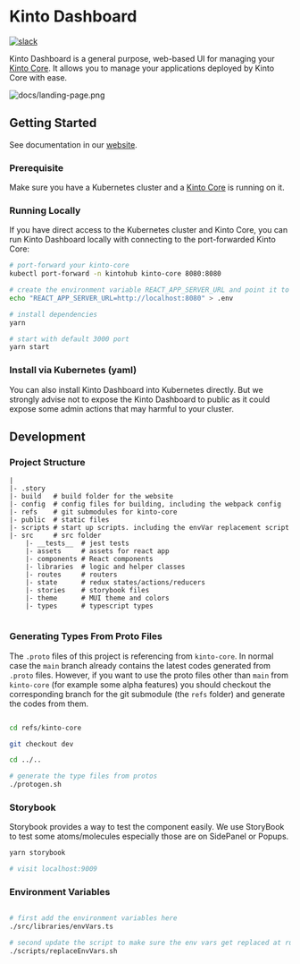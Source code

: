 # Kinto Dashboard
[![slack](https://img.shields.io/badge/slack-kintoproj-brightgreen)](https://slack.kintohub.com)

Kinto Dashboard is a general purpose, web-based UI for managing your [Kinto Core](../core). It allows you to manage your applications deployed by Kinto Core with ease.

![docs/landing-page.png](landing-page.png)

## Getting Started

See documentation in our [website](https://www.kintohub.com/getting-started/introduction).

### Prerequisite

Make sure you have a Kubernetes cluster and a [Kinto Core](../core) is running on it.

### Running Locally

[comment]: <> (add helm chart/docker image for direct deploy?)

If you have direct access to the Kubernetes cluster and Kinto Core, you can run Kinto Dashboard locally with connecting to the port-forwarded Kinto Core:

```bash
# port-forward your kinto-core
kubectl port-forward -n kintohub kinto-core 8080:8080 

# create the environment variable REACT_APP_SERVER_URL and point it to kinto-core
echo "REACT_APP_SERVER_URL=http://localhost:8080" > .env

# install dependencies
yarn 

# start with default 3000 port
yarn start
```

### Install via Kubernetes (yaml)

You can also install Kinto Dashboard into Kubernetes directly. But we strongly advise not to expose the Kinto Dashboard to public as it could expose some admin actions that may harmful to your cluster.

## Development

### Project Structure

```text
|
|- .story
|- build   # build folder for the website 
|- config  # config files for building, including the webpack config
|- refs    # git submodules for kinto-core
|- public  # static files
|- scripts # start up scripts. including the envVar replacement script
|- src     # src folder
    |- __tests__  # jest tests
    |- assets     # assets for react app  
    |- components # React components
    |- libraries  # logic and helper classes
    |- routes     # routers
    |- state      # redux states/actions/reducers
    |- stories    # storybook files
    |- theme      # MUI theme and colors
    |- types      # typescript types
       
```

### Generating Types From Proto Files

The `.proto` files of this project is referencing from `kinto-core`. 
In normal case the `main` branch already contains the latest codes generated from `.proto` files. 
However, if you want to use the proto files other than `main` from `kinto-core` (for example some alpha features) 
you should checkout the corresponding branch for the git submodule (the `refs` folder) and generate the codes from them.

```bash

cd refs/kinto-core

git checkout dev

cd ../..

# generate the type files from protos
./protogen.sh

```

### Storybook

Storybook provides a way to test the component easily. We use StoryBook to test some atoms/molecules especially those are on SidePanel or Popups.

```bash
yarn storybook

# visit localhost:9009
```

### Environment Variables

```bash

# first add the environment variables here 
./src/libraries/envVars.ts

# second update the script to make sure the env vars get replaced at run time
./scripts/replaceEnvVars.sh
```